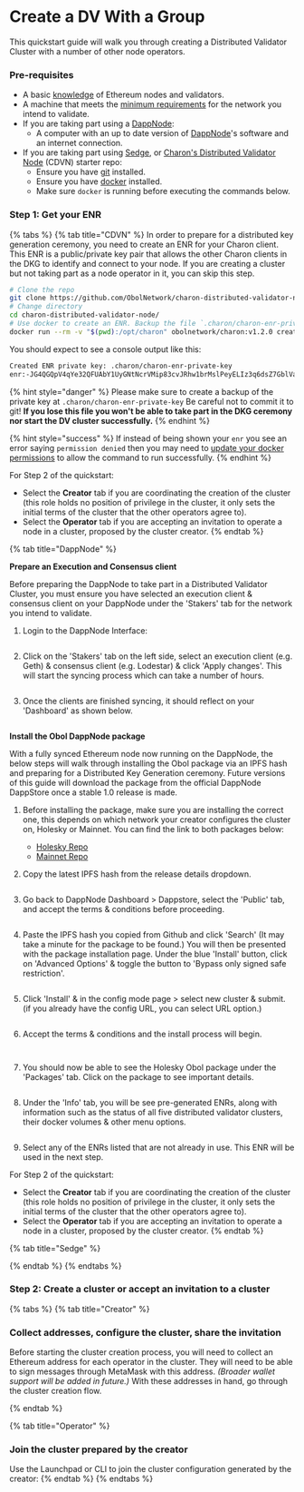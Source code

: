 # Create a DV With a Group

This quickstart guide will walk you through creating a Distributed Validator Cluster with a number of other node operators.

### Pre-requisites[​](https://docs.obol.org/next/run/start/quickstart_group#pre-requisites) <a href="#pre-requisites" id="pre-requisites"></a>

* A basic [knowledge](https://docs.ethstaker.cc/ethstaker-knowledge-base/) of Ethereum nodes and validators.
* A machine that meets the [minimum requirements](https://docs.obol.org/next/run/prepare/deployment-best-practices#hardware-specifications) for the network you intend to validate.
* If you are taking part using a [DappNode](https://dappnode.com/):
  * A computer with an up to date version of [DappNode](https://docs.dappnode.io/docs/user/install/overview/)'s software and an internet connection.
* If you are taking part using [Sedge](https://www.nethermind.io/sedge), or [Charon's Distributed Validator Node](https://github.com/ObolNetwork/lido-charon-distributed-validator-node) (CDVN) starter repo:
  * Ensure you have [git](https://git-scm.com/downloads) installed.
  * Ensure you have [docker](https://docs.docker.com/engine/install/) installed.
  * Make sure `docker` is running before executing the commands below.

### Step 1: Get your ENR <a href="#step-1-get-your-enr" id="step-1-get-your-enr"></a>

{% tabs %}
{% tab title="CDVN" %}
In order to prepare for a distributed key generation ceremony, you need to create an ENR for your Charon client. This ENR is a public/private key pair that allows the other Charon clients in the DKG to identify and connect to your node. If you are creating a cluster but not taking part as a node operator in it, you can skip this step.

```sh
# Clone the repo
git clone https://github.com/ObolNetwork/charon-distributed-validator-node.git
# Change directory
cd charon-distributed-validator-node/
# Use docker to create an ENR. Backup the file `.charon/charon-enr-private-key`.
docker run --rm -v "$(pwd):/opt/charon" obolnetwork/charon:v1.2.0 create enr
```

You should expect to see a console output like this:

```sh
Created ENR private key: .charon/charon-enr-private-key
enr:-JG4QGQpV4qYe32QFUAbY1UyGNtNcrVMip83cvJRhw1brMslPeyELIz3q6dsZ7GblVaCjL_8FKQhF6Syg-O_kIWztimGAYHY5EvPgmlkgnY0gmlwhH8AAAGJc2VjcDI1NmsxoQKzMe_GFPpSqtnYl-mJr8uZAUtmkqccsAx7ojGmFy-FY4N0Y3CCDhqDdWRwgg4u
```

{% hint style="danger" %}
Please make sure to create a backup of the private key at `.charon/charon-enr-private-key` Be careful not to commit it to git! **If you lose this file you won't be able to take part in the DKG ceremony nor start the DV cluster successfully.**
{% endhint %}

{% hint style="success" %}
If instead of being shown your `enr` you see an error saying `permission denied` then you may need to [update your docker permissions](https://docs.obol.org/next/adv/troubleshooting/errors#docker-permission-denied-error) to allow the command to run successfully.
{% endhint %}

For Step 2 of the quickstart:

* Select the **Creator** tab if you are coordinating the creation of the cluster (this role holds no position of privilege in the cluster, it only sets the initial terms of the cluster that the other operators agree to).
* Select the **Operator** tab if you are accepting an invitation to operate a node in a cluster, proposed by the cluster creator.
{% endtab %}

{% tab title="DappNode" %}


**Prepare an Execution and Consensus client**[**​**](https://docs.obol.org/next/run/start/quickstart_group#prepare-an-execution-and-consensus-client)

Before preparing the DappNode to take part in a Distributed Validator Cluster, you must ensure you have selected an execution client & consensus client on your DappNode under the 'Stakers' tab for the network you intend to validate.

1.  Login to the DappNode Interface:



    <figure><img src="https://docs.obol.org/img/dappnodeLogin.png" alt=""><figcaption></figcaption></figure>
2.  Click on the 'Stakers' tab on the left side, select an execution client (e.g. Geth) & consensus client (e.g. Lodestar) & click 'Apply changes'. This will start the syncing process which can take a number of hours.



    <figure><img src="https://docs.obol.org/img/SelectClients.png" alt=""><figcaption></figcaption></figure>
3.  Once the clients are finished syncing, it should reflect on your 'Dashboard' as shown below.



    <figure><img src="https://docs.obol.org/img/Dashboard.png" alt=""><figcaption></figcaption></figure>

**Install the Obol DappNode package**[**​**](https://docs.obol.org/next/run/start/quickstart_group#install-the-obol-dappnode-package)

With a fully synced Ethereum node now running on the DappNode, the below steps will walk through installing the Obol package via an IPFS hash and preparing for a Distributed Key Generation ceremony. Future versions of this guide will download the package from the official DappNode DappStore once a stable 1.0 release is made.

1. Before installing the package, make sure you are installing the correct one, this depends on which network your creator configures the cluster on, Holesky or Mainnet. You can find the link to both packages below:
   * [Holesky Repo](http://my.dappnode/installer/dnp/holesky-obol.dnp.dappnode.eth)
   * [Mainnet Repo](http://my.dappnode/installer/dnp/obol.dnp.dappnode.eth)
2.  Copy the latest IPFS hash from the release details dropdown.



    <figure><img src="https://docs.obol.org/img/DappnodeRepo.png" alt=""><figcaption></figcaption></figure>
3.  Go back to DappNode Dashboard > Dappstore, select the 'Public' tab, and accept the terms & conditions before proceeding.



    <figure><img src="https://docs.obol.org/img/PublicTab.png" alt=""><figcaption></figcaption></figure>
4.  Paste the IPFS hash you copied from Github and click 'Search' (It may take a minute for the package to be found.) You will then be presented with the package installation page. Under the blue 'Install' button, click on 'Advanced Options' & toggle the button to 'Bypass only signed safe restriction'.



    <figure><img src="https://docs.obol.org/img/BypassButton.png" alt=""><figcaption></figcaption></figure>
5.  Click 'Install' & in the config mode page > select new cluster & submit. (if you already have the config URL, you can select URL option.)



    <figure><img src="https://docs.obol.org/img/InstallPackage.png" alt=""><figcaption></figcaption></figure>
6.  Accept the terms & conditions and the install process will begin.



    <figure><img src="https://docs.obol.org/img/TermsAndConditions.png" alt=""><figcaption></figcaption></figure>

    <figure><img src="https://docs.obol.org/img/PackageInstalling.png" alt=""><figcaption></figcaption></figure>
7.  You should now be able to see the Holesky Obol package under the 'Packages' tab. Click on the package to see important details.



    <figure><img src="https://docs.obol.org/img/PackagesTab.png" alt=""><figcaption></figcaption></figure>
8.  Under the 'Info' tab, you will be see pre-generated ENRs, along with information such as the status of all five distributed validator clusters, their docker volumes & other menu options.



    <figure><img src="https://docs.obol.org/img/GetENR.png" alt=""><figcaption></figcaption></figure>
9. Select any of the ENRs listed that are not already in use. This ENR will be used in the next step.

For Step 2 of the quickstart:

* Select the **Creator** tab if you are coordinating the creation of the cluster (this role holds no position of privilege in the cluster, it only sets the initial terms of the cluster that the other operators agree to).
* Select the **Operator** tab if you are accepting an invitation to operate a node in a cluster, proposed by the cluster creator.
{% endtab %}

{% tab title="Sedge" %}

{% endtab %}
{% endtabs %}

### Step 2: Create a cluster or accept an invitation to a cluster <a href="#step-2-create-a-cluster-or-accept-an-invitation-to-a-cluster" id="step-2-create-a-cluster-or-accept-an-invitation-to-a-cluster"></a>

{% tabs %}
{% tab title="Creator" %}
### Collect addresses, configure the cluster, share the invitation

Before starting the cluster creation process, you will need to collect an Ethereum address for each operator in the cluster. They will need to be able to sign messages through MetaMask with this address. _(Broader wallet support will be added in future.)_ With these addresses in hand, go through the cluster creation flow.


{% endtab %}

{% tab title="Operator" %}
### Join the cluster prepared by the creator

Use the Launchpad or CLI to join the cluster configuration generated by the creator:
{% endtab %}
{% endtabs %}









